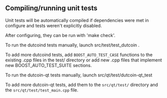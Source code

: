 Compiling/running unit tests
------------------------------------

Unit tests will be automatically compiled if dependencies were met in configure
and tests weren't explicitly disabled.

After configuring, they can be run with 'make check'.

To run the dutcoind tests manually, launch src/test/test_dutcoin .

To add more dutcoind tests, add `BOOST_AUTO_TEST_CASE` functions to the existing
.cpp files in the test/ directory or add new .cpp files that
implement new BOOST_AUTO_TEST_SUITE sections.

To run the dutcoin-qt tests manually, launch src/qt/test/dutcoin-qt_test

To add more dutcoin-qt tests, add them to the `src/qt/test/` directory and
the `src/qt/test/test_main.cpp` file.
